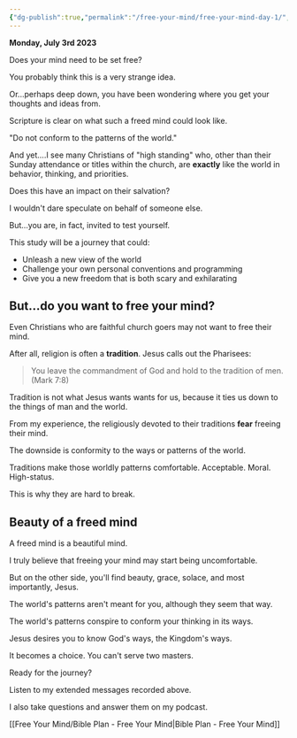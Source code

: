 ```yaml
---
{"dg-publish":true,"permalink":"/free-your-mind/free-your-mind-day-1/","created":"","updated":""}
---
```




**Monday, July 3rd 2023** 

Does your mind need to be set free?

You probably think this is a very strange idea.

Or...perhaps deep down, you have been wondering where you get your thoughts and ideas from.

Scripture is clear on what such a freed mind could look like.

"Do not conform to the patterns of the world."

And yet....I see many Christians of "high standing" who, other than their Sunday attendance or titles within the church, are **exactly** like the world in behavior, thinking, and priorities.

Does this have an impact on their salvation?

I wouldn't dare speculate on behalf of someone else.

But...you are, in fact, invited to test yourself.

This study will be a journey that could:

- Unleash a new view of the world
- Challenge your own personal conventions and programming
- Give you a new freedom that is both scary and exhilarating

## But...do you want to free your mind?

Even Christians who are faithful church goers may not want to free their mind.

After all, religion is often a **tradition**. Jesus calls out the Pharisees:

> You leave the commandment of God and hold to the tradition of men. (Mark 7:8)

Tradition is not what Jesus wants wants for us, because it ties us down to the things of man and the world.

From my experience, the religiously devoted to their traditions **fear** freeing their mind.

The downside is conformity to the ways or patterns of the world.

Traditions make those worldly patterns comfortable. Acceptable. Moral. High-status.

This is why they are hard to break.

## Beauty of a freed mind

A freed mind is a beautiful mind.

I truly believe that freeing your mind may start being uncomfortable.

But on the other side, you'll find beauty, grace, solace, and most importantly, Jesus.

The world's patterns aren't meant for you, although they seem that way.

The world's patterns conspire to conform your thinking in its ways.

Jesus desires you to know God's ways, the Kingdom's ways.

It becomes a choice. You can't serve two masters.

Ready for the journey?

Listen to my extended messages recorded above.

I also take questions and answer them on my podcast.

[[Free Your Mind/Bible Plan - Free Your Mind\|Bible Plan - Free Your Mind]]
